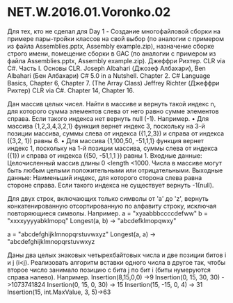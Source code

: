 # NET.W.2016.01.Voronko.02

Для тех, кто не сделал для Day 1 - Создание многофайловой сборки на примере пары-тройки классов на свой выбор (по аналогии с примером из файла Assemblies.pptx, Assembly example.zip), назначение сборке строго имени, помещение сборки в GAC (по аналогии с примером из файла Assemblies.pptx, Assembly example.zip).
Джеффри Рихтер. CLR via C#. Часть I. Основы CLR.
Joseph Albahari (Джозеф Албахари), Ben Albahari (Бен Албахари) C# 5.0 in a Nutshell. Chapter 2. C# Language Basics, Chapter 6, Chapter 7. (The Array Class) 
Jeffrey Richter (Джеффри Рихтер) CLR via C#. Chapter 14, Chapter 16.


Дан массив целых чисел. Найти в массиве и вернуть такой индекс n, для которого сумма элементов слева от него равно сумме элементов справа. Если такого индекса нет вернуть null (-1).
Например.
•	Для массива {1,2,3,4,3,2,1} функция вернет индекс 3, поскольку на 3-й
 позиции массива, суммы слева от индекса ({1,2,3}) и справа от индекса ({3,2, 1})
  равны 6.
•	Для массива {1,100,50, -51,1,1} функция вернет индекс 1, поскольку на 1-й 
позиции массива, суммы слева от индекса ({1}) и справа от индекса ({50, -51,1,1 }) 
равны 1.
Входные данные: Целочисленный массив длины 0 <length <1000. Числа в массиве могут быть любым целыми положительными или отрицательными.
Выходные данные: Наименьший индекс, для которого сторона слева равна стороне справа. Если такого индекса не существует вернуть -1(null).

Для двух строк, включающих только символы от 'a'  до  'z', вернуть конкатенированную отсортированную по алфавиту строку, исключая повторяющиеся символы.
Например.
a = "xyaabbbccccdefww"
b = "xxxxyyyyabklmopq"
Longest(a, b) -> "abcdefklmopqwxy"

a = "abcdefghijklmnopqrstuvwxyz"
Longest(a, a) -> "abcdefghijklmnopqrstuvwxyz

Даны два целых знаковых четырехбайтовых числа и две позиции битов i и j (i<j). Реализовать алгоритм вставки одного числа в другое так, чтобы второе число занимало позицию с бита j по бит i (биты нумеруются справа налево).
Например.
Insertion(8,15,0,0) ->9
Insertion(0, 15, 30, 30) ->1073741824
Insertion(0, 15, 0, 30) -> 15
Insertion(15, -15, 0, 4) -> 31
Insertion(15, int.MaxValue, 3, 5)->63
